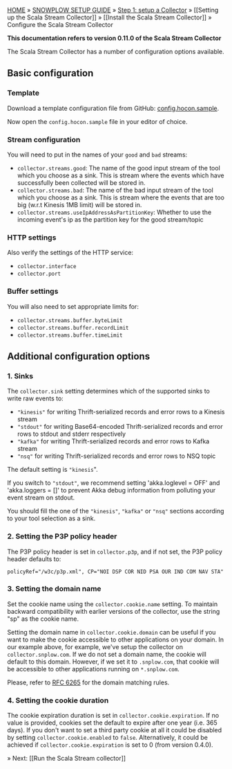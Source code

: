 [HOME](Home) » [SNOWPLOW SETUP GUIDE](Setting-up-Snowplow) » [Step 1: setup a Collector](Setting-up-a-Collector) » [[Setting up the Scala Stream Collector]] » [[Install the Scala Stream Collector]] » Configure the Scala Stream Collector

**This documentation refers to version 0.11.0 of the Scala Stream Collector**

The Scala Stream Collector has a number of configuration options available.

## Basic configuration

### Template

Download a template configuration file from GitHub: [config.hocon.sample][app-conf].

Now open the `config.hocon.sample` file in your editor of choice.

### Stream configuration

You will need to put in the names of your `good` and `bad` streams:

+ `collector.streams.good`: The name of the good input stream of the tool which you choose as a sink. This is stream where the events which have successfully been collected will be stored in.
+ `collector.streams.bad`: The name of the bad input stream of the tool which you choose as a sink. This is stream where the events that are too big (w.r.t Kinesis 1MB limit) will be stored in.
+ `collector.streams.useIpAddressAsPartitionKey`: Whether to use the incoming event's ip as the partition key for the good stream/topic

### HTTP settings

Also verify the settings of the HTTP service:

+ `collector.interface`
+ `collector.port`

### Buffer settings

You will also need to set appropriate limits for:

+ `collector.streams.buffer.byteLimit`
+ `collector.streams.buffer.recordLimit`
+ `collector.streams.buffer.timeLimit`

## Additional configuration options

### 1. Sinks

The `collector.sink` setting determines which of the supported sinks to write raw events to:
+ `"kinesis"` for writing Thrift-serialized records and error rows to a Kinesis stream
+ `"stdout"` for writing Base64-encoded Thrift-serialized records and error rows to stdout and stderr respectively
+ `"kafka"` for writing Thrift-serialized records and error rows to Kafka stream
+ `"nsq"` for writing Thrift-serialized records and error rows to NSQ topic

The default setting is `"kinesis`".

If you switch to `"stdout"`, we recommend setting 'akka.loglevel = OFF' and 'akka.loggers = []' to prevent Akka debug information from polluting your event stream on stdout.

You should fill the one of the `"kinesis"`, `"kafka"` or `"nsq"` sections according to your tool selection as a sink.

### 2. Setting the P3P policy header

The P3P policy header is set in `collector.p3p`, and
if not set, the P3P policy header defaults to:

	policyRef="/w3c/p3p.xml", CP="NOI DSP COR NID PSA OUR IND COM NAV STA"

### 3. Setting the domain name

Set the cookie name using the `collector.cookie.name` setting. To maintain backward compatibility with earlier versions of the collector, use the string "sp" as the cookie name.

Setting the domain name in `collector.cookie.domain` can be useful if you want to make the cookie accessible to other applications on your domain. In our example above, for example, we've setup the collector on `collector.snplow.com`. If we do not set a domain name, the cookie will default to this domain. However, if we set it to `.snplow.com`, that cookie will be accessible to other applications running on `*.snplow.com`.

Please, refer to [RFC 6265](https://tools.ietf.org/html/rfc6265#section-5.1.3) for the domain matching rules.

### 4. Setting the cookie duration

The cookie expiration duration is set in `collector.cookie.expiration`. If no value is provided, cookies set the default to expire after one year (i.e. 365 days). If you don't want to set a third party cookie at all it could be disabled by setting `collector.cookie.enabled` to `false`. Alternatively, it could be achieved if `collector.cookie.expiration` is set to 0 (from version 0.4.0).

» Next: [[Run the Scala Stream collector]]

[v0.1]: https://github.com/snowplow/snowplow/wiki/Configure-the-Scala-Stream-Collector-v0.1
[v0.3]: https://github.com/snowplow/snowplow/wiki/Configure-the-Scala-Stream-Collector-v0.3
[app-conf]: https://raw.githubusercontent.com/snowplow/snowplow/master/2-collectors/scala-stream-collector/examples/config.hocon.sample
